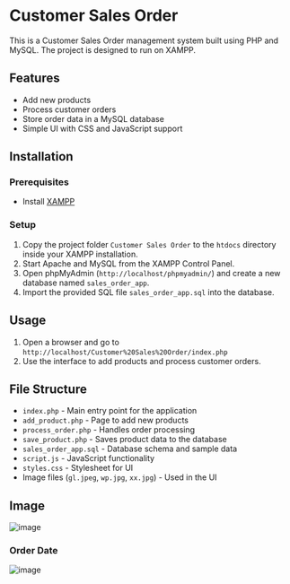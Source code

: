 # Customer Sales Order

This is a Customer Sales Order management system built using PHP and MySQL. The project is designed to run on XAMPP.

## Features
- Add new products
- Process customer orders
- Store order data in a MySQL database
- Simple UI with CSS and JavaScript support

## Installation

### Prerequisites
- Install [XAMPP](https://www.apachefriends.org/index.html)

### Setup
1. Copy the project folder `Customer Sales Order` to the `htdocs` directory inside your XAMPP installation.
2. Start Apache and MySQL from the XAMPP Control Panel.
3. Open phpMyAdmin (`http://localhost/phpmyadmin/`) and create a new database named `sales_order_app`.
4. Import the provided SQL file `sales_order_app.sql` into the database.

## Usage
1. Open a browser and go to `http://localhost/Customer%20Sales%20Order/index.php`
2. Use the interface to add products and process customer orders.

## File Structure
- `index.php` - Main entry point for the application
- `add_product.php` - Page to add new products
- `process_order.php` - Handles order processing
- `save_product.php` - Saves product data to the database
- `sales_order_app.sql` - Database schema and sample data
- `script.js` - JavaScript functionality
- `styles.css` - Stylesheet for UI
- Image files (`gl.jpeg`, `wp.jpg`, `xx.jpg`) - Used in the UI

## Image
![image](https://github.com/user-attachments/assets/e8677b15-f350-4acb-8e09-e9458ac5fdf7)

### Order Date
![image](https://github.com/user-attachments/assets/dfeb9838-5973-43c8-ac9a-107750b29c63)


